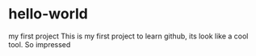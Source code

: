 # hello-world
my first project
This is my first project to learn github, its look like a cool tool.
So impressed
